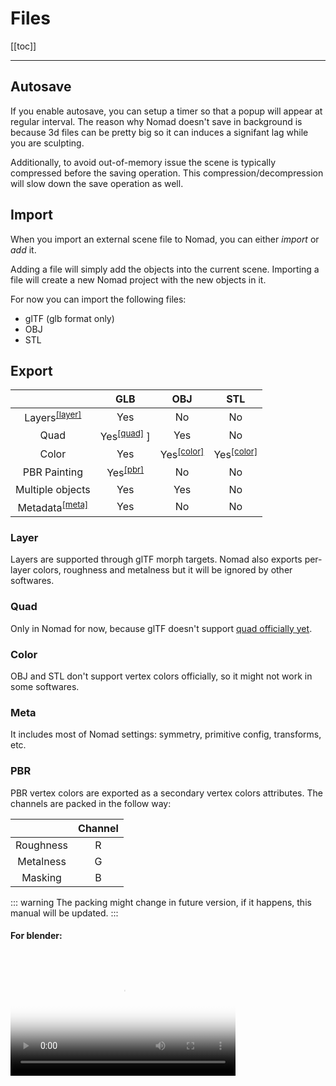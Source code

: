 # Files

[[toc]]

---

## Autosave

If you enable autosave, you can setup a timer so that a popup will appear at regular interval.
The reason why Nomad doesn't save in background is because 3d files can be pretty big so it can induces a signifant lag while you are sculpting.

Additionally, to avoid out-of-memory issue the scene is typically compressed before the saving operation.
This compression/decompression will slow down the save operation as well.

## Import

When you import an external scene file to Nomad, you can either *import* or *add* it.

Adding a file will simply add the objects into the current scene.
Importing a file will create a new Nomad project with the new objects in it.

For now you can import the following files:
- glTF (glb format only)
- OBJ
- STL

## Export

<!-- https://www.tablesgenerator.com/markdown_tables# -->
<!-- http://markdowntable.com/ -->
|                                    | GLB                             | OBJ                             | STL                             |
|:----------------------------------:|:-------------------------------:|:-------------------------------:|:-------------------------------:|
| Layers<sup>[[layer]](#layer)</sup> | Yes                             | No                              | No                              |
| Quad                               | Yes<sup>[[quad]](#quad)</sup> ] | Yes                             | No                              |
| Color                              | Yes                             | Yes<sup>[[color]](#color)</sup> | Yes<sup>[[color]](#color)</sup> |
| PBR Painting                       | Yes<sup>[[pbr]](#pbr)</sup>     | No                              | No                              |
| Multiple objects                   | Yes                             | Yes                             | No                              |
| Metadata<sup>[[meta]](#meta)</sup> | Yes                             | No                              | No                              |

### Layer
Layers are supported through glTF morph targets. Nomad also exports per-layer colors, roughness and metalness but it will be ignored by other softwares.

### Quad
Only in Nomad for now, because glTF doesn't support [quad officially yet](https://github.com/KhronosGroup/glTF/pull/1620).
<!-- https://github.com/zellski/glTF/blob/spec/fb-ngon-encoding/extensions/2.0/Vendor/FB_ngon_encoding/README.md -->

### Color
OBJ and STL don't support vertex colors officially, so it might not work in some softwares.

### Meta
It includes most of Nomad settings: symmetry, primitive config, transforms, etc.

### PBR
PBR vertex colors are exported as a secondary vertex colors attributes.
The channels are packed in the follow way:

|           | Channel  |
|:---------:|:--------:|
| Roughness | R        |
| Metalness | G        |
| Masking   | B        |

::: warning
The packing might change in future version, if it happens, this manual will be updated.
:::

#### For blender:

<br>
<video width='360' preload='metadata' poster='./videos/blender_pbr.jpg' controls>
    <source src='./videos/blender_pbr.mp4' type='video/mp4'>
</video>
